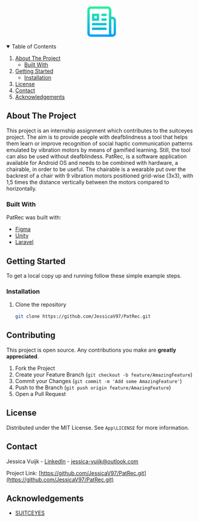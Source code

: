 <!-- PROJECT SHIELDS -->
<!--
*** I'm using markdown "reference style" links for readability.
*** Reference links are enclosed in brackets [ ] instead of parentheses ( ).
*** See the bottom of this document for the declaration of the reference variables
*** for contributors-url, forks-url, etc. This is an optional, concise syntax you may use.
*** https://www.markdownguide.org/basic-syntax/#reference-style-links
-->


<!-- PROJECT LOGO -->
<br />
<p align="center">
  <a href="https://github.com/othneildrew/Best-README-Template">
    <img src="images/logo.png" alt="Logo" width="80" height="80">
  </a>
</p>



<!-- TABLE OF CONTENTS -->
<details open="open">
  <summary>Table of Contents</summary>
  <ol>
    <li>
      <a href="#about-the-project">About The Project</a>
      <ul>
        <li><a href="#built-with">Built With</a></li>
      </ul>
    </li>
    <li>
      <a href="#getting-started">Getting Started</a>
      <ul>
        <li><a href="#installation">Installation</a></li>
      </ul>
    </li>
    <li><a href="#license">License</a></li>
    <li><a href="#contact">Contact</a></li>
    <li><a href="#acknowledgements">Acknowledgements</a></li>
  </ol>
</details>



<!-- ABOUT THE PROJECT -->
## About The Project

<!-- [![Product Name Screen Shot][product-screenshot]](https://example.com) -->
This project is an internship assignment which contributes to the suitceyes project. 
The aim is to provide people with deafblindness a tool that helps them learn or improve recognition of social haptic communication patterns emulated by vibration motors by means of gamified learning. Still, the tool can also be used without deafblindess. 
PatRec, is a software application available for Android OS and needs to be combined with hardware, a chairable, in order to be useful.
The chairable is a wearable put over the backrest of a chair with 9 vibration motors positioned grid-wise (3x3), with 1,5 times the distance vertically between the motors compared to horizontally. 

### Built With

PatRec was built with: 
* [Figma](https://www.figma.com/downloads/)
* [Unity](https://unity.com/)
* [Laravel](https://laravel.com)



<!-- GETTING STARTED -->
## Getting Started

To get a local copy up and running follow these simple example steps.


### Installation

1. Clone the repository
   ```sh
   git clone https://github.com/JessicaV97/PatRec.git
   ```


<!-- CONTRIBUTING -->
## Contributing

This project is open source. Any contributions you make are **greatly appreciated**.

1. Fork the Project
2. Create your Feature Branch (`git checkout -b feature/AmazingFeature`)
3. Commit your Changes (`git commit -m 'Add some AmazingFeature'`)
4. Push to the Branch (`git push origin feature/AmazingFeature`)
5. Open a Pull Request



<!-- LICENSE -->
## License

Distributed under the MIT License. See `App\LICENSE` for more information.



<!-- CONTACT -->
## Contact

Jessica Vuijk - [LinkedIn](www.linkedin.com/in/jessica-vuijk) - jessica-vuijk@outlook.com

Project Link: [https://github.com/JessicaV97/PatRec.git](https://github.com/JessicaV97/PatRec.git)



<!-- ACKNOWLEDGEMENTS -->
## Acknowledgements
* [SUITCEYES](https://suitceyes.eu/)


